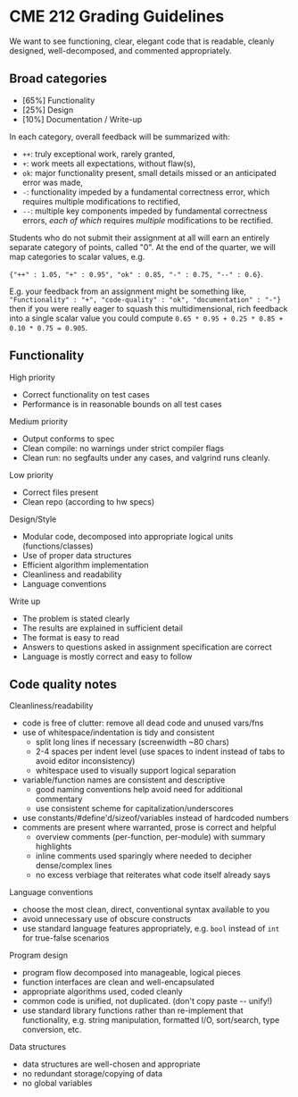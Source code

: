 # CME 212 Grading Guidelines

We want to see functioning, clear, elegant code that is readable, cleanly
designed, well-decomposed, and commented appropriately.

## Broad categories
 
* [65%] Functionality
* [25%] Design
* [10%] Documentation / Write-up

In each category, overall feedback will be summarized with:

* `++`: truly exceptional work, rarely granted,
* `+`: work meets all expectations, without flaw(s),
* `ok`: major functionality present, small details missed or
  an anticipated error was made,
* `-`: functionality impeded by a fundamental correctness error,
  which requires multiple modifications to rectified,
* `--`: multiple key components impeded by fundamental correctness errors,
  *each of which* requires *multiple* modifications to be rectified.

Students who do not submit their assignment at all will earn an
entirely separate category of points, called "0". At the end of the quarter, 
we will map categories to scalar values, e.g.

`{"++" : 1.05, "+" : 0.95", "ok" : 0.85, "-" : 0.75, "--" : 0.6}`.

E.g. your feedback from an assignment might be something like, `"Functionality" : "+", "code-quality" : "ok", "documentation" : "-"}` then if you were really eager to squash this multidimensional, rich feedback into a single scalar value you could compute `0.65 * 0.95 + 0.25 * 0.85 + 0.10 * 0.75 = 0.905`.

## Functionality

High priority
 - Correct functionality on test cases
 - Performance is in reasonable bounds on all test cases

Medium priority
 - Output conforms to spec
 - Clean compile: no warnings under strict compiler flags 
 - Clean run: no segfaults under any cases, and valgrind runs cleanly.

Low priority
- Correct files present
- Clean repo (according to hw specs)

Design/Style
 - Modular code, decomposed into appropriate logical units (functions/classes)
 - Use of proper data structures
 - Efficient algorithm implementation
 - Cleanliness and readability
 - Language conventions

Write up
- The problem is stated clearly
- The results are explained in sufficient detail
- The format is easy to read
- Answers to questions asked in assignment specification are correct
- Language is mostly correct and easy to follow

## Code quality notes

Cleanliness/readability

* code is free of clutter: remove all dead code and unused vars/fns
* use of whitespace/indentation is tidy and consistent
  * split long lines if necessary (screenwidth ~80 chars)
  * 2-4 spaces per indent level (use spaces to indent instead of tabs to avoid editor inconsistency)
  * whitespace used to visually support logical separation
* variable/function names are consistent and descriptive
  * good naming conventions help avoid need for additional commentary
  * use consistent scheme for capitalization/underscores
* use constants/#define'd/sizeof/variables instead of hardcoded numbers
* comments are present where warranted, prose is correct and helpful
  * overview comments (per-function, per-module) with summary highlights
  * inline comments used sparingly where needed to decipher dense/complex lines
  * no excess verbiage that reiterates what code itself already says

Language conventions

* choose the most clean, direct, conventional syntax available to you
* avoid unnecessary use of obscure constructs
* use standard language features appropriately, e.g. `bool` instead of `int` for true-false scenarios

Program design

* program flow decomposed into manageable, logical pieces
* function interfaces are clean and well-encapsulated
* appropriate algorithms used, coded cleanly
* common code is unified, not duplicated. (don't copy paste -- unify!)
* use standard library functions rather than re-implement that functionality, e.g. 
  string manipulation, formatted I/O, sort/search, type conversion, etc.

Data structures

* data structures are well-chosen and appropriate
* no redundant storage/copying of data
* no global variables
